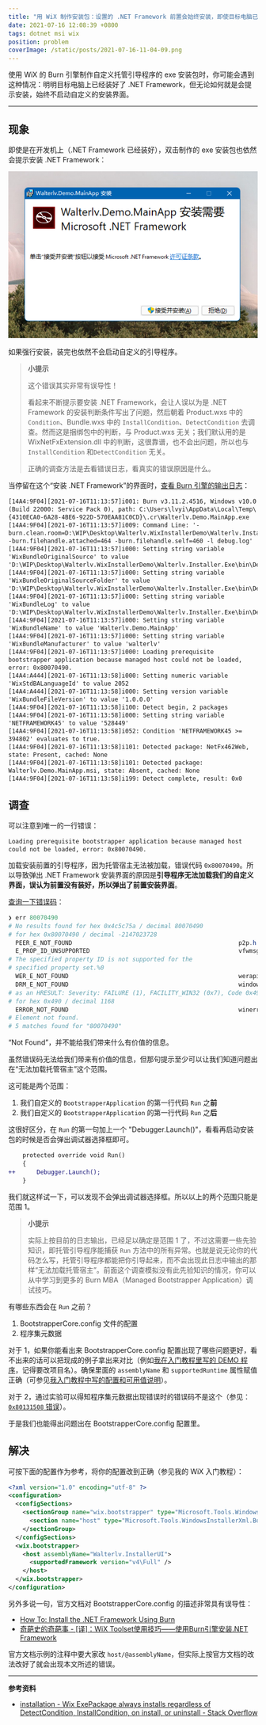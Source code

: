 ```yaml
---
title: "用 WiX 制作安装包：设置的 .NET Framework 前置会始终安装，即使目标电脑已经自带或装好"
date: 2021-07-16 12:08:39 +0800
tags: dotnet msi wix
position: problem
coverImage: /static/posts/2021-07-16-11-04-09.png
---
```


使用 WiX 的 Burn 引擎制作自定义托管引导程序的 exe 安装包时，你可能会遇到这种情况：明明目标电脑上已经装好了 .NET Framework，但无论如何就是会提示安装，始终不启动自定义的安装界面。

---

<div id="toc"></div>

## 现象

即使是在开发机上（.NET Framework 已经装好），双击制作的 exe 安装包也依然会提示安装 .NET Framework：

![提示安装 .NET Framework](/static/posts/2021-07-16-11-04-09.png)

如果强行安装，装完也依然不会启动自定义的引导程序。

> **小提示**
>
> 这个错误其实非常有误导性！
>
> 看起来不断提示要安装 .NET Framework，会让人误以为是 .NET Framework 的安装判断条件写出了问题，然后朝着 Product.wxs 中的 `Condition`、Bundle.wxs 中的 `InstallCondition`、`DetectCondition` 去调查。然而这是捆绑包中的判断，与 Product.wxs 无关；我们默认用的是 WixNetFxExtension.dll 中的判断，这很靠谱，也不会出问题，所以也与 `InstallCondition` 和`DetectCondition` 无关。
>
> 正确的调查方法是去看错误日志，看真实的错误原因是什么。

当停留在这个“安装 .NET Framework”的界面时，[查看 Burn 引擎的输出日志](https://blog.walterlv.com/post/how-to-view-wix-burn-installer-logs.html)：

```plaintext
[14A4:9F04][2021-07-16T11:13:57]i001: Burn v3.11.2.4516, Windows v10.0 (Build 22000: Service Pack 0), path: C:\Users\lvyi\AppData\Local\Temp\{4310ECA0-6A28-4BE6-922D-570EAA81C0CD}\.cr\Walterlv.Demo.MainApp.exe
[14A4:9F04][2021-07-16T11:13:57]i009: Command Line: '-burn.clean.room=D:\WIP\Desktop\Walterlv.WixInstallerDemo\Walterlv.Installer.Exe\bin\Debug\Walterlv.Demo.MainApp.exe -burn.filehandle.attached=464 -burn.filehandle.self=460 -l debug.log'
[14A4:9F04][2021-07-16T11:13:57]i000: Setting string variable 'WixBundleOriginalSource' to value 'D:\WIP\Desktop\Walterlv.WixInstallerDemo\Walterlv.Installer.Exe\bin\Debug\Walterlv.Demo.MainApp.exe'
[14A4:9F04][2021-07-16T11:13:57]i000: Setting string variable 'WixBundleOriginalSourceFolder' to value 'D:\WIP\Desktop\Walterlv.WixInstallerDemo\Walterlv.Installer.Exe\bin\Debug\'
[14A4:9F04][2021-07-16T11:13:57]i000: Setting string variable 'WixBundleLog' to value 'D:\WIP\Desktop\Walterlv.WixInstallerDemo\Walterlv.Installer.Exe\bin\Debug\debug.log'
[14A4:9F04][2021-07-16T11:13:57]i000: Setting string variable 'WixBundleName' to value 'Walterlv.Demo.MainApp'
[14A4:9F04][2021-07-16T11:13:57]i000: Setting string variable 'WixBundleManufacturer' to value 'walterlv'
[14A4:9F04][2021-07-16T11:13:57]i000: Loading prerequisite bootstrapper application because managed host could not be loaded, error: 0x80070490.
[14A4:A444][2021-07-16T11:13:58]i000: Setting numeric variable 'WixStdBALanguageId' to value 2052
[14A4:A444][2021-07-16T11:13:58]i000: Setting version variable 'WixBundleFileVersion' to value '1.0.0.0'
[14A4:9F04][2021-07-16T11:13:58]i100: Detect begin, 2 packages
[14A4:9F04][2021-07-16T11:13:58]i000: Setting string variable 'NETFRAMEWORK45' to value '528449'
[14A4:9F04][2021-07-16T11:13:58]i052: Condition 'NETFRAMEWORK45 >= 394802' evaluates to true.
[14A4:9F04][2021-07-16T11:13:58]i101: Detected package: NetFx462Web, state: Present, cached: None
[14A4:9F04][2021-07-16T11:13:58]i101: Detected package: Walterlv.Demo.MainApp.msi, state: Absent, cached: None
[14A4:9F04][2021-07-16T11:13:58]i199: Detect complete, result: 0x0
```

## 调查

可以注意到唯一的一行错误：

```plaintext
Loading prerequisite bootstrapper application because managed host could not be loaded, error: 0x80070490.
```

加载安装前置的引导程序，因为托管宿主无法被加载，错误代码 `0x80070490`。所以导致弹出 .NET Framework 安装界面的原因是**引导程序无法加载我们的自定义界面，误认为前置没有装好，所以弹出了前置安装界面**。

[查询一下错误码](https://blog.walterlv.com/post/hresult-in-windows.html)：

```powershell
❯ err 80070490
# No results found for hex 0x4c5c75a / decimal 80070490
# for hex 0x80070490 / decimal -2147023728
  PEER_E_NOT_FOUND                                               p2p.h
  E_PROP_ID_UNSUPPORTED                                          vfwmsgs.h
# The specified property ID is not supported for the
# specified property set.%0
  WER_E_NOT_FOUND                                                werapi.h
  DRM_E_NOT_FOUND                                                windowsplayready.h
# as an HRESULT: Severity: FAILURE (1), FACILITY_WIN32 (0x7), Code 0x490
# for hex 0x490 / decimal 1168
  ERROR_NOT_FOUND                                                winerror.h
# Element not found.
# 5 matches found for "80070490"
```

“Not Found”，并不能给我们带来什么有价值的信息。

虽然错误码无法给我们带来有价值的信息，但那句提示至少可以让我们知道问题出在“无法加载托管宿主”这个范围。

这可能是两个范围：

1. 我们自定义的 `BootstrapperApplication` 的第一行代码 `Run` 之**前**
1. 我们自定义的 `BootstrapperApplication` 的第一行代码 `Run` 之**后**

这很好区分，在 `Run` 的第一句加上一个 "Debugger.Launch()"，看看再启动安装包的时候是否会弹出调试器选择框即可。

```diff
    protected override void Run()
    {
++      Debugger.Launch();
    }
```

我们就这样试一下，可以发现不会弹出调试器选择框。所以以上的两个范围只能是范围 1。

> **小提示**
>
> 实际上按目前的日志输出，已经足以确定是范围 1 了，不过这需要一些先验知识，即托管引导程序能捕获 `Run` 方法中的所有异常。也就是说无论你的代码怎么写，托管引导程序都能把你引导起来，而不会出现此日志中输出的那样“无法加载托管宿主”。前面这个调查模拟没有此先验知识的情况，你可以从中学习到更多的 Burn MBA（Managed Bootstrapper Application）调试技巧。

有哪些东西会在 `Run` 之前？

1. BootstrapperCore.config 文件的配置
2. 程序集元数据

对于 1，如果你能看出来 BootstrapperCore.config 配置出现了哪些问题更好，看不出来的话可以把现成的例子拿出来对比（例如[我在入门教程里写的 DEMO 程序](https://github.com/walterlv/Walterlv.WixInstallerDemo/tree/1b6600bb694c593894fc20cea76154b61ccf0c1f)，记得要改项目名）。确保里面的 `assemblyName` 和 `supportedRuntime` 属性赋值正确（可参见[我入门教程中写的配置和可用值说明](/post/getting-started-with-wix-toolset-create-a-wpf-installer-ui)）。

对于 2，通过实验可以得知程序集元数据出现错误时的错误码不是这个（参见：[`0x80131508` 错误](/post/wix-managed-bootstrapper-application-error-80131508)）。

于是我们也能得出问题出在 BootstrapperCore.config 配置里。

## 解决

可按下面的配置作为参考，将你的配置改到正确（参见我的 WiX 入门教程）：

```xml
<?xml version="1.0" encoding="utf-8" ?>
<configuration>
  <configSections>
    <sectionGroup name="wix.bootstrapper" type="Microsoft.Tools.WindowsInstallerXml.Bootstrapper.BootstrapperSectionGroup, BootstrapperCore">
      <section name="host" type="Microsoft.Tools.WindowsInstallerXml.Bootstrapper.HostSection, BootstrapperCore" />
    </sectionGroup>
  </configSections>
  <wix.bootstrapper>
    <host assemblyName="Walterlv.InstallerUI">
      <supportedFramework version="v4\Full" />
    </host>
  </wix.bootstrapper>
</configuration>
```

另外多说一句，官方文档对 BootstrapperCore.config 的描述非常具有误导性：

- [How To: Install the .NET Framework Using Burn](https://wixtoolset.org/documentation/manual/v3/howtos/redistributables_and_install_checks/install_dotnet.html)
- [奇葩史的奇葩事 - [译]：WiX Toolset使用技巧——使用Burn引擎安装.NET Framework](https://www.shisujie.com/blog/Install-the-dotNet-Framework-Using-Burn)

官方文档示例的注释中要大家改 `host/@assemblyName`，但实际上按官方文档的改法改好了就会出现本文所述的错误。

---

**参考资料**

- [installation - Wix ExePackage always installs regardless of DetectCondition, InstallCondition, on install, or uninstall - Stack Overflow](https://stackoverflow.com/q/46322994/6233938)

